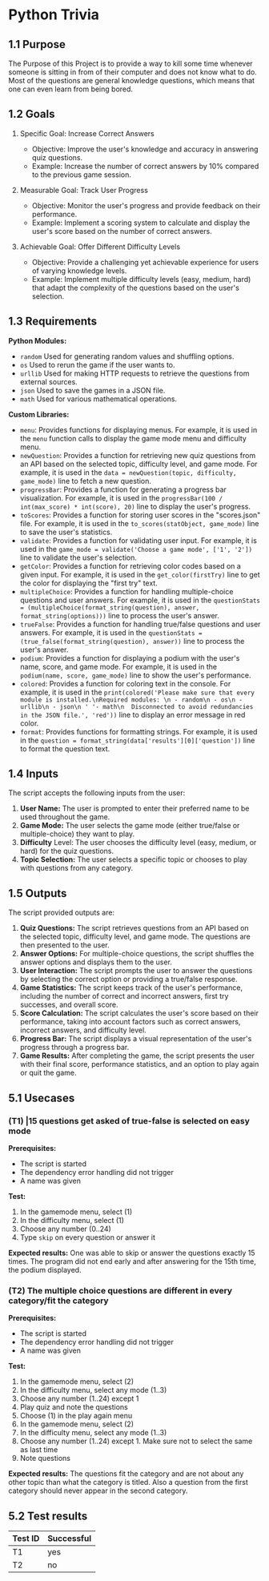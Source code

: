 # Python Trivia
## 1.1 Purpose
The Purpose of this Project is to provide a way to kill some time whenever someone is sitting in from of their computer and does not know what to do. Most of the questions are general knowledge questions, which means that one can even learn from being bored.

## 1.2 Goals
1. Specific Goal: Increase Correct Answers
    - Objective: Improve the user's knowledge and accuracy in answering quiz questions.
    - Example: Increase the number of correct answers by 10% compared to the previous game session.

2. Measurable Goal: Track User Progress
    - Objective: Monitor the user's progress and provide feedback on their performance.
    - Example: Implement a scoring system to calculate and display the user's score based on the number of correct answers.

3. Achievable Goal: Offer Different Difficulty Levels
    - Objective: Provide a challenging yet achievable experience for users of varying knowledge levels.
    - Example: Implement multiple difficulty levels (easy, medium, hard) that adapt the complexity of the questions based on the user's selection.

## 1.3 Requirements
**Python Modules:**
- `random` Used for generating random values and shuffling options.
- `os`  Used to rerun the game if the user wants to.
- `urllib` Used for making HTTP requests to retrieve the questions from external sources.
- `json` Used to save the games in a JSON file.
- `math` Used for various mathematical operations.

**Custom Libraries:**
   - `menu`: Provides functions for displaying menus. For example, it is used in the `menu` function calls to display the game mode menu and difficulty menu.
   - `newQuestion`: Provides a function for retrieving new quiz questions from an API based on the selected topic, difficulty level, and game mode. For example, it is used in the `data = newQuestion(topic, difficulty, game_mode)` line to fetch a new question.
   - `progressBar`: Provides a function for generating a progress bar visualization. For example, it is used in the `progressBar(100 / int(max_score) * int(score), 20)` line to display the user's progress.
   - `toScores`: Provides a function for storing user scores in the "scores.json" file. For example, it is used in the `to_scores(statObject, game_mode)` line to save the user's statistics.
   - `validate`: Provides a function for validating user input. For example, it is used in the `game_mode = validate('Choose a game mode', ['1', '2'])` line to validate the user's selection.
   - `getColor`: Provides a function for retrieving color codes based on a given input. For example, it is used in the `get_color(firstTry)` line to get the color for displaying the "first try" text.
   - `multipleChoice`: Provides a function for handling multiple-choice questions and user answers. For example, it is used in the `questionStats = (multipleChoice(format_string(question), answer, format_string(options)))` line to process the user's answer.
   - `trueFalse`: Provides a function for handling true/false questions and user answers. For example, it is used in the `questionStats = (true_false(format_string(question), answer))` line to process the user's answer.
   - `podium`: Provides a function for displaying a podium with the user's name, score, and game mode. For example, it is used in the `podium(name, score, game_mode)` line to show the user's performance.
   - `colored`: Provides a function for coloring text in the console. For example, it is used in the `print(colored('Please make sure that every module is installed.\nRequired modules: \n - random\n - os\n - urllib\n - json\n ' '- math\n  Disconnected to avoid redundancies in the JSON file.', 'red'))` line to display an error message in red color.
   - `format`: Provides functions for formatting strings. For example, it is used in the `question = format_string(data['results'][0]['question'])` line to format the question text.


## 1.4 Inputs
The script accepts the following inputs from the user:

1. **User Name:** The user is prompted to enter their preferred name to be used throughout the game.
2. **Game Mode:** The user selects the game mode (either true/false or multiple-choice) they want to play.
3. **Difficulty** Level: The user chooses the difficulty level (easy, medium, or hard) for the quiz questions.
4. **Topic Selection:** The user selects a specific topic or chooses to play with questions from any category.

## 1.5 Outputs
The script provided outputs are:

1. **Quiz Questions:** The script retrieves questions from an API based on the selected topic, difficulty level, and game mode. The questions are then presented to the user.
2. **Answer Options:** For multiple-choice questions, the script shuffles the answer options and displays them to the user.
2. **User Interaction:** The script prompts the user to answer the questions by selecting the correct option or providing a true/false response.
3. **Game Statistics:** The script keeps track of the user's performance, including the number of correct and incorrect answers, first try successes, and overall score.
4. **Score Calculation:** The script calculates the user's score based on their performance, taking into account factors such as correct answers, incorrect answers, and difficulty level.
5. **Progress Bar:** The script displays a visual representation of the user's progress through a progress bar.
6. **Game Results:** After completing the game, the script presents the user with their final score, performance statistics, and an option to play again or quit the game.

## 5.1 Usecases
### (T1) |15 questions get asked of true-false is selected on easy mode
**Prerequisites:**
- The script is started
- The dependency error handling did not trigger
- A name was given

**Test:**
1. In the gamemode menu, select (1)
2. In the difficulty menu, select (1)
3. Choose any number (0..24)
4. Type `skip` on every question or answer it

**Expected results:**
One was able to skip or answer the questions exactly 15 times. The program did not end early and after answering for the 15th time, the podium displayed.

### (T2) The multiple choice questions are different in every category/fit the category
**Prerequisites:**
- The script is started
- The dependency error handling did not trigger
- A name was given

**Test:**
1. In the gamemode menu, select (2)
2. In the difficulty menu, select any mode (1..3)
3. Choose any number (1..24) except 1
4. Play quiz and note the questions
5. Choose (1) in the play again menu
6. In the gamemode menu, select (2)
7. In the difficulty menu, select any mode (1..3)
8. Choose any number (1..24) except 1. Make sure not to select the same as last time
9. Note questions

**Expected results:**
The questions fit the category and are not about any other topic than what the category is titled. Also a question from the first category should never appear in the second category.

## 5.2 Test results
| Test ID | Successful |
| ------- | ---------- |
| T1 | yes |
| T2 | no |